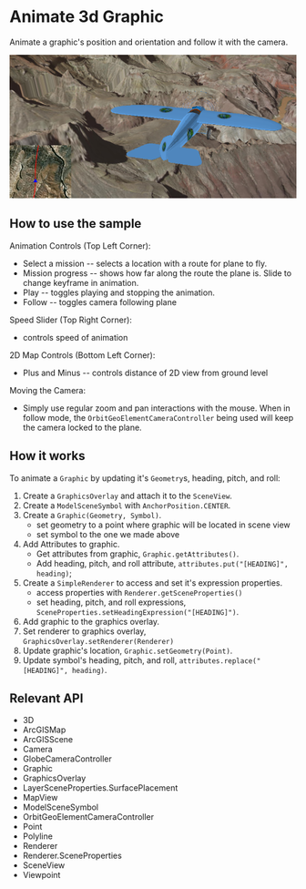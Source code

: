 <h1>Animate 3d Graphic</h1>

<p>Animate a graphic's position and orientation and follow it with the camera.</p>

<p><img src="Animate3dGraphic.png"/></p>

<h2>How to use the sample</h2>

<p>Animation Controls (Top Left Corner):
<ul><li>Select a mission -- selects a location with a route for plane to fly.</li>
<li>Mission progress -- shows how far along the route the plane is. Slide to change keyframe in animation.</li>
<li>Play -- toggles playing and stopping the animation.</li>
<li>Follow -- toggles camera following plane</li></ul>
</p>

<p>Speed Slider (Top Right Corner):
<ul><li>controls speed of animation</li></ul>
</p>

<p>2D Map Controls (Bottom Left Corner):
<ul><li>Plus and Minus -- controls distance of 2D view from ground level</li></ul>
</p>
  
<p>Moving the Camera: 
<ul><li>Simply use regular zoom and pan interactions with the mouse. When in follow mode, the 
<code>OrbitGeoElementCameraController</code> being used will keep the camera locked to the plane.</li></ul>
</p>

<h2>How it works</h2>

<p>To animate a <code>Graphic</code> by updating it's <code>Geometry</code>s, heading, pitch, and roll:</p>

<ol>
  <li>Create a <code>GraphicsOverlay</code> and attach it to the <code>SceneView</code>.</li>
  <li>Create a <code>ModelSceneSymbol</code> with <code>AnchorPosition.CENTER</code>.</li>
  <li>Create a <code>Graphic(Geometry, Symbol)</code>.
    <ul><li>set geometry to a point where graphic will be located in scene view</li>
      <li>set symbol to the one we made above</li></ul></li>
  <li>Add Attributes to graphic.
    <ul><li>Get attributes from graphic, <code>Graphic.getAttributes()</code>.</li>
      <li>Add heading, pitch, and roll attribute, <code>attributes.put("[HEADING]", heading)</code>;</li></ul></li>
  <li>Create a <code>SimpleRenderer</code> to access and set it's expression properties.
    <ul><li>access properties with <code>Renderer.getSceneProperties()</code></li>
      <li>set heading, pitch, and roll expressions, <code>SceneProperties.setHeadingExpression("[HEADING]")</code>.</li></ul></li>
  <li>Add graphic to the graphics overlay.</li>
  <li>Set renderer to graphics overlay, <code>GraphicsOverlay.setRenderer(Renderer)</code></li>
  <li>Update graphic's location, <code>Graphic.setGeometry(Point)</code>.</li>
  <li>Update symbol's heading, pitch, and roll, <code>attributes.replace("[HEADING]", heading)</code>.</li>
</ol>

<h2>Relevant API</h2>

<ul>
  <li>3D</li>
  <li>ArcGISMap</li>
  <li>ArcGISScene</li>
  <li>Camera</li>
  <li>GlobeCameraController</li>
  <li>Graphic</li>
  <li>GraphicsOverlay</li>
  <li>LayerSceneProperties.SurfacePlacement</li>
  <li>MapView</li>
  <li>ModelSceneSymbol</li>
  <li>OrbitGeoElementCameraController</li>
  <li>Point</li>
  <li>Polyline</li>
  <li>Renderer</li>
  <li>Renderer.SceneProperties</li>
  <li>SceneView</li>
  <li>Viewpoint</li>
</ul>


